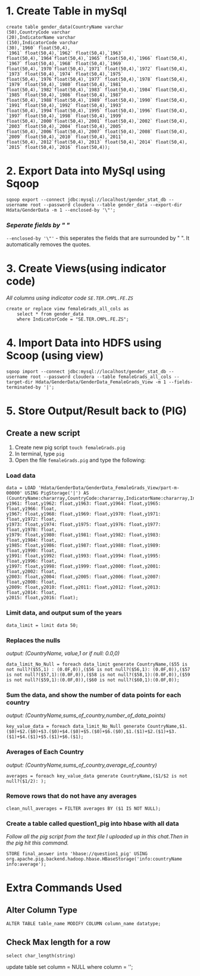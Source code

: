 # 1. Create Table in mySql
```
create table gender_data(CountryName varchar
(50),CountryCode varchar
(20),IndicatorName varchar
(150),IndicatorCode varchar
(30),`1960` float(50,4),
`1961` float(50,4),`1962` float(50,4),`1963` float(50,4),`1964`float(50,4),`1965` float(50,4),`1966` float(50,4),
`1967` float(50,4),`1968` float(50,4),`1969` float(50,4),`1970`float(50,4),`1971` float(50,4),`1972` float(50,4),
`1973` float(50,4),`1974` float(50,4),`1975` float(50,4),`1976`float(50,4),`1977` float(50,4),`1978` float(50,4),
`1979` float(50,4),`1980` float(50,4),`1981` float(50,4),`1982`float(50,4),`1983` float(50,4),`1984` float(50,4),
`1985` float(50,4),`1986` float(50,4),`1987` float(50,4),`1988`float(50,4),`1989` float(50,4),`1990` float(50,4),
`1991` float(50,4),`1992` float(50,4),`1993` float(50,4),`1994`float(50,4),`1995` float(50,4),`1996` float(50,4),
`1997` float(50,4),`1998` float(50,4),`1999` float(50,4),`2000`float(50,4),`2001` float(50,4),`2002` float(50,4),
`2003` float(50,4),`2004` float(50,4),`2005` float(50,4),`2006`float(50,4),`2007` float(50,4),`2008` float(50,4),
`2009` float(50,4),`2010` float(50,4),`2011` float(50,4),`2012`float(50,4),`2013` float(50,4),`2014` float(50,4),
`2015` float(50,4),`2016` float(50,4));
```
# 2. Export Data into MySql using Sqoop
```
sqoop export --connect jdbc:mysql://localhost/gender_stat_db --username root --password cloudera --table gender_data --export-dir Hdata/GenderData -m 1 --enclosed-by '\"';
```
### *Seperate fields by " "*
`--enclosed-by '\"'` - this seperates the fields that are surrounded by " ". It automatically removes the quotes. 
# 3. Create Views(using indicator code)
*All columns using indicator code `SE.TER.CMPL.FE.ZS`*
```
create or replace view femaleGrads_all_cols as
    select * from gender_data
    where IndicatorCode = "SE.TER.CMPL.FE.ZS";
```
# 4. Import Data into HDFS using Scoop (using view)
```
sqoop import --connect jdbc:mysql://localhost/gender_stat_db --username root --password cloudera --table femaleGrads_all_cols --target-dir Hdata/GenderData/GenderData_FemaleGrads_View -m 1 --fields-terminated-by '|';
```
# 5. Store Output/Result back to (PIG)

## Create a new script
1. Create new pig script `touch femaleGrads.pig`
2. In terminal, type `pig`
3. Open the file `femaleGrads.pig` and type the following:

### Load data
```
data = LOAD 'Hdata/GenderData/GenderData_FemaleGrads_View/part-m-00000' USING PigStorage('|') AS (CountryName:chararray,CountryCode:chararray,IndicatorName:chararray,IndicatorCode:chararray,y1960:float,
y1961: float,y1962: float,y1963: float,y1964: float,y1965: float,y1966: float,
y1967: float,y1968: float,y1969: float,y1970: float,y1971: float,y1972: float,
y1973: float,y1974: float,y1975: float,y1976: float,y1977: float,y1978: float,
y1979: float,y1980: float,y1981: float,y1982: float,y1983: float,y1984: float,
y1985: float,y1986: float,y1987: float,y1988: float,y1989: float,y1990: float,
y1991: float,y1992: float,y1993: float,y1994: float,y1995: float,y1996: float,
y1997: float,y1998: float,y1999: float,y2000: float,y2001: float,y2002: float,
y2003: float,y2004: float,y2005: float,y2006: float,y2007: float,y2008: float,
y2009: float,y2010: float,y2011: float,y2012: float,y2013: float,y2014: float,
y2015: float,y2016: float);
```
### Limit data, and output sum of the years
```
data_limit = limit data 50;
```
### Replaces the nulls 
*output: (CountryName, value,1 or if null: 0.0,0)*
```
data_limit_No_Null = foreach data_limit generate CountryName,($55 is not null?($55,1) : (0.0F,0)),($56 is not null?($56,1): (0.0F,0)),($57 is not null?($57,1):(0.0F,0)),($58 is not null?($58,1):(0.0F,0)),($59 is not null?($59,1):(0.0F,0)),($60 is not null?($60,1):(0.0F,0));
```

### Sum the data, and show the number of data points for each country
*output: (CountryName,sums_of_country,number_of_data_points)*
```
key_value_data = foreach data_limit_No_Null generate CountryName,$1.($0)+$2.($0)+$3.($0)+$4.($0)+$5.($0)+$6.($0),$1.($1)+$2.($1)+$3.($1)+$4.($1)+$5.($1)+$6.($1);
```

### Averages of Each Country 
*output: (CountryName,sums_of_country,average_of_country)*
```
averages = foreach key_value_data generate CountryName,($1/$2 is not null?($1/2): );
```

### Remove rows that do not have any averages
```
clean_null_averages = FILTER averages BY ($1 IS NOT NULL);
```
### Create a table called question1_pig into hbase with all data
*Follow all the pig script from the text file I uploaded up in this chat.Then in the pig hit this command.*
```
STORE final_answer into 'hbase://question1_pig' USING org.apache.pig.backend.hadoop.hbase.HBaseStorage('info:countryName info:average');
```



# Extra Commands Used 

## Alter Column Type
`ALTER TABLE table_name MODIFY COLUMN column_name datatype;`

## Check Max length for a row
`select char_length(string)`

update table set column = NULL where column = '';